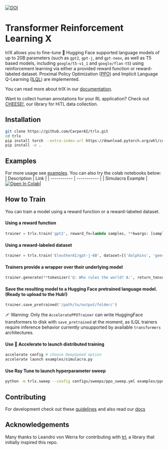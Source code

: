 [docs-image]: https://readthedocs.org/projects/trlX/badge/?version=latest
[docs-url]: https://trlX.readthedocs.io/en/latest/?badge=latest

[![DOI](https://zenodo.org/badge/545104023.svg)](https://zenodo.org/badge/latestdoi/545104023)

# Transformer Reinforcement Learning X

trlX allows you to fine-tune 🤗 Hugging Face supported language models of up to 20B parameters (such as `gpt2`, `gpt-j`, and `gpt-neox`, as well as T5 based models, including `google/t5-v1_1` and `google/flan-t5`)  using reinforcement learning via either a provided reward function or reward-labeled dataset. Proximal Policy Optimization ([PPO](https://arxiv.org/pdf/1909.08593.pdf)) and Implicit Language Q-Learning ([ILQL](https://sea-snell.github.io/ILQL_site/)) are implemented.

You can read more about trlX in our [documentation](https://trlX.readthedocs.io).

Want to collect human annotations for your RL application? Check out [CHEESE!](https://github.com/carperai/cheese), our library for HiTL data collection.

## Installation
```bash
git clone https://github.com/CarperAI/trlx.git
cd trlx
pip install torch --extra-index-url https://download.pytorch.org/whl/cu116 # for cuda
pip install -e .
```

## Examples
For more usage see [examples](./examples). You can also try the colab notebooks below:
| Description      | Link |
| ----------- | ----------- |
| Simulacra Example | [![Open In Colab](https://colab.research.google.com/assets/colab-badge.svg)](https://colab.research.google.com/drive/1vrmCLoHNlKvDVqJjMig-8tKDCfIEoym4?usp=sharing)|



## How to Train
You can train a model using a reward function or a reward-labeled dataset.

#### Using a reward function
```python
trainer = trlx.train('gpt2', reward_fn=lambda samples, **kwargs: [sample.count('cats') for sample in samples])
```
#### Using a reward-labeled dataset
```python
trainer = trlx.train('EleutherAI/gpt-j-6B', dataset=[('dolphins', 'geese'), (1.0, 100.0)])
```

#### Trainers provide a wrapper over their underlying model
```python
trainer.generate(**tokenizer('Q: Who rules the world? A:', return_tensors='pt'), do_sample=True)
```

#### Save the resulting model to a Hugging Face pretrained language model. (Ready to upload to the Hub!)
```python
trainer.save_pretrained('/path/to/output/folder/')
```

🩹 Warning: Only the `AcceleratePPOTrainer` can write HuggingFace transformers to disk with `save_pretrained` at the moment, as ILQL trainers require inference behavior currently unsupported by available `transformers` architectures.

#### Use 🤗 Accelerate to launch distributed training

```bash
accelerate config # choose DeepSpeed option
accelerate launch examples/simulacra.py
```

#### Use Ray Tune to launch hyperparameter sweep
```bash
python -m trlx.sweep --config configs/sweeps/ppo_sweep.yml examples/ppo_sentiments.py
```


## Contributing

For development check out these [guidelines](./CONTRIBUTING.md)
and also read our [docs](https://trlX.readthedocs.io)

## Acknowledgements

Many thanks to Leandro von Werra for contributing with [trl](https://github.com/lvwerra/trl/), a library that initially inspired this repo.
